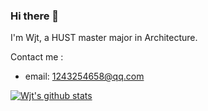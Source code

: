 ### Hi there 👋
I'm Wjt, a HUST master major in Architecture.

Contact me :
* email: 1243254658@qq.com

<!--
**Wjt1127/Wjt** is a ✨ _special_ ✨ repository because its `README.md` (this file) appears on your GitHub profile.

Here are some ideas to get you started:

- 🔭 I’m currently working on ...
- 🌱 I’m currently learning ...
- 👯 I’m looking to collaborate on ...
- 🤔 I’m looking for help with ...
- 💬 Ask me about ...
- 📫 How to reach me: ...
- 😄 Pronouns: ...
- ⚡ Fun fact: ...
-->
[![Wjt's github stats](https://github-readme-stats.vercel.app/api?username=Wjt1127)](https://github.com/anuraghazra/github-readme-stats)
